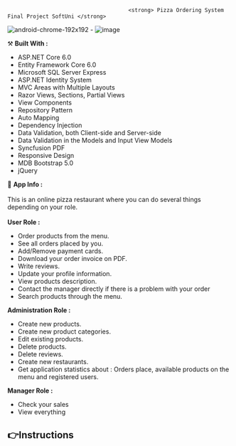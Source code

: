                                           <strong> Pizza Ordering System Final Project SoftUni </strong>
 
 ![android-chrome-192x192](https://user-images.githubusercontent.com/86414839/199828892-fca4e184-f11c-48f8-aa8f-77eb050aeade.png) - ![image](https://user-images.githubusercontent.com/86414839/194778195-9af4bdc8-3ac8-4557-abd1-f9948d4d6d85.png)

 
⚒️  <strong> Built With : </strong>
 - ASP.NET Core 6.0
 - Entity Framework Core 6.0
 - Microsoft SQL Server Express
 - ASP.NET Identity System
 - MVC Areas with Multiple Layouts
 - Razor Views, Sections, Partial Views
 - View Components
 - Repository Pattern
 - Auto Мapping
 - Dependency Injection
 - Data Validation, both Client-side and Server-side
 - Data Validation in the Models and Input View Models
 - Syncfusion PDF
 - Responsive Design
 - MDB Bootstrap 5.0
 - jQuery

💬 <strong> App Info : </strong> \
 <br />
 This is an online pizza restaurant where you can do several things depending on your role.\
 <br />
  <strong> User Role :  </strong>
 - Order products from the menu.
 - See all orders placed by you.
 - Add/Remove payment cards.
 - Download your order invoice on PDF.
 - Write reviews.
 - Update your profile information.
 - View products description.
 - Contact the manager directly if there is a problem with your order
 - Search products through the menu.
 
  <strong> Administration Role : </strong>
 - Create new products.
 - Create new product categories.
 - Edit existing products.
 - Delete products.
 - Delete reviews.
 - Create new restaurants.
 - Get application statistics about : Orders place, available products on the menu and registered users.
 
 <strong> Manager Role : </strong>
 - Check your sales
 - View everything 


👉Instructions
- 


